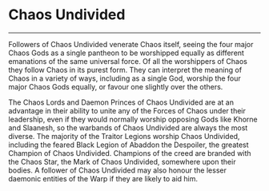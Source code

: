 # Chaos Undivided

---
Followers of Chaos Undivided venerate Chaos itself, seeing the four major Chaos Gods as a single pantheon to be worshipped equally as different emanations of the same universal force. Of all the worshippers of Chaos they follow Chaos in its purest form. They can interpret the meaning of Chaos in a variety of ways, including as a single God, worship the four major Chaos Gods equally, or favour one slightly over the others.

The Chaos Lords and Daemon Princes of Chaos Undivided are at an advantage in their ability to unite any of the Forces of Chaos under their leadership, even if they would normally worship opposing Gods like Khorne and Slaanesh, so the warbands of Chaos Undivided are always the most diverse. The majority of the Traitor Legions worship Chaos Undivided, including the feared Black Legion of Abaddon the Despoiler, the greatest Champion of Chaos Undivided. Champions of the creed are branded with the Chaos Star, the Mark of Chaos Undivided, somewhere upon their bodies. A follower of Chaos Undivided may also honour the lesser daemonic entities of the Warp if they are likely to aid him. 
